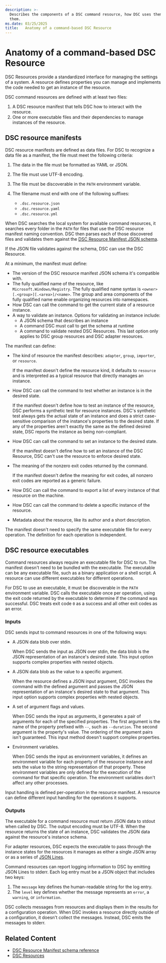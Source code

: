 ```yaml
---
description: >-
  Describes the components of a DSC command resource, how DSC uses them, and what DSC requires of
  them.
ms.date: 03/25/2025
title:   Anatomy of a command-based DSC Resource
---
```


# Anatomy of a command-based DSC Resource

DSC Resources provide a standardized interface for managing the settings of a system. A resource
defines properties you can manage and implements the code needed to get an instance of the
resource.

DSC command resources are defined with at least two files:

1. A DSC resource manifest that tells DSC how to interact with the resource.
1. One or more executable files and their dependencies to manage instances of the resource.

## DSC resource manifests

DSC resource manifests are defined as data files. For DSC to recognize a data file as a manifest,
the file must meet the following criteria:

1. The data in the file must be formatted as YAML or JSON.
1. The file must use UTF-8 encoding.
1. The file must be discoverable in the `PATH` environment variable.
1. The filename must end with one of the following suffixes:

   - `.dsc.resource.json`
   - `.dsc.resource.yaml`
   - `.dsc.resource.yml`

When DSC searches the local system for available command resources, it searches every folder in the
`PATH` for files that use the DSC resource manifest naming convention. DSC then parses each of
those discovered files and validates them against the [DSC Resource Manifest JSON schema][01].

If the JSON file validates against the schema, DSC can use the DSC Resource.

At a minimum, the manifest must define:

- The version of the DSC resource manifest JSON schema it's compatible with.
- The fully qualified name of the resource, like `Microsoft.Windows/Registry`. The fully qualified
  name syntax is `<owner>[.<group>][.<area>]/<name>`. The group and area components of the fully
  qualified name enable organizing resources into namespaces.
- How DSC can call the command to get the current state of a resource instance.
- A way to validate an instance. Options for validating an instance include:
  - A JSON schema that describes an instance
  - A command DSC must call to get the schema at runtime
  - A command to validate nested DSC Resources. This last option only applies to DSC group
    resources and DSC adapter resources.

The manifest can define:

- The kind of resource the manifest describes: `adapter`, `group`, `importer`, or `resource`.

  If the manifest doesn't define the resource kind, it defaults to `resource` and is interpreted as
  a typical resource that directly manages an instance.
- How DSC can call the command to test whether an instance is in the desired state.

  If the manifest doesn't define how to test an instance of the resource, DSC performs a synthetic
  test for resource instances. DSC's synthetic test always gets the actual state of an instance and
  does a strict case-sensitive comparison of the instance's properties to the desired state. If any
  of the properties aren't exactly the same as the defined desired state, DSC reports the instance
  as being non-compliant.
- How DSC can call the command to set an instance to the desired state.

  If the manifest doesn't define how to set an instance of the DSC Resource, DSC can't use the
  resource to enforce desired state.
- The meaning of the nonzero exit codes returned by the command.

  If the manifest doesn't define the meaning for exit codes, all nonzero exit codes are reported
  as a generic failure.
- How DSC can call the command to export a list of every instance of that resource on the machine.
- How DSC can call the command to delete a specific instance of the resource.
- Metadata about the resource, like its author and a short description.

The manifest doesn't need to specify the same executable file for every operation. The definition
for each operation is independent.

## DSC resource executables

Command resources always require an executable file for DSC to run. The manifest doesn't need to be
bundled with the executable. The executable can be any executable file, such as a binary
application or a shell script. A resource can use different executables for different operations.

For DSC to use an executable, it must be discoverable in the `PATH` environment variable. DSC calls
the executable once per operation, using the exit code returned by the executable to determine if
the command was successful. DSC treats exit code `0` as a success and all other exit codes as an
error.

### Inputs

DSC sends input to command resources in one of the following ways:

- A JSON data blob over stdin.

  When DSC sends the input as JSON over stdin, the data blob is the JSON representation of an
  instance's desired state. This input option supports complex properties with nested objects.
- A JSON data blob as the value to a specific argument.

  When the resource defines a JSON input argument, DSC invokes the command with the defined
  argument and passes the JSON representation of an instance's desired state to that argument. This
  input option supports complex properties with nested objects.
- A set of argument flags and values.

  When DSC sends the input as arguments, it generates a pair of arguments for each of the specified
  properties. The first argument is the name of the property prefixed with `--`, such as
  `--duration`. The second argument is the property's value. The ordering of the argument pairs
  isn't guaranteed. This input method doesn't support complex properties.
- Environment variables.

  When DSC sends the input as environment variables, it defines an environment variable for each
  property of the resource instance and sets the value to the string representation of that
  property. These environment variables are only defined for the execution of the command for that
  specific operation. The environment variables don't affect any other processes.

Input handling is defined per-operation in the resource manifest. A resource can define different
input handling for the operations it supports.

### Outputs

The executable for a command resource must return JSON data to stdout when called by DSC. The
output encoding must be UTF-8. When the resource returns the state of an instance, DSC validates
the JSON data against the resource's instance schema.

For adapter resources, DSC expects the executable to pass through the instance states for the
resources it manages as either a single JSON array or as a series of [JSON Lines][04].

Command resources can report logging information to DSC by emitting JSON Lines to stderr.
Each log entry must be a JSON object that includes two keys:

1. The `message` key defines the human-readable string for the log entry.
1. The `level` key defines whether the message represents an `error`, a `warning`, or
   `information`.

DSC collects messages from resources and displays them in the results for a configuration
operation. When DSC invokes a resource directly outside of a configuration, it doesn't collect the
messages. Instead, DSC emits the messages to stderr.

## Related Content

- [DSC Resource Manifest schema reference][01]
- [DSC Resources][02]

[01]: ../../reference/schemas/resource/manifest/root.md
[02]: overview.md
[04]: https://jsonlines.org/
